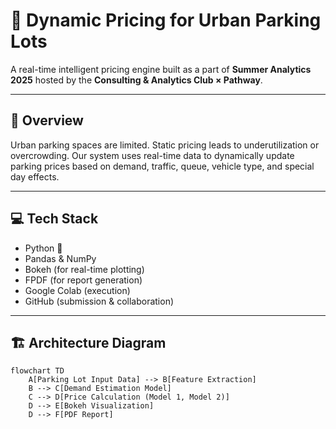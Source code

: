 # 🚗 Dynamic Pricing for Urban Parking Lots

A real-time intelligent pricing engine built as a part of **Summer Analytics 2025** hosted by the **Consulting & Analytics Club × Pathway**.

---

## 📌 Overview

Urban parking spaces are limited. Static pricing leads to underutilization or overcrowding. Our system uses real-time data to dynamically update parking prices based on demand, traffic, queue, vehicle type, and special day effects.

---

## 💻 Tech Stack

- Python 🐍
- Pandas & NumPy
- Bokeh (for real-time plotting)
- FPDF (for report generation)
- Google Colab (execution)
- GitHub (submission & collaboration)

---

## 🏗️ Architecture Diagram

```mermaid
flowchart TD
    A[Parking Lot Input Data] --> B[Feature Extraction]
    B --> C[Demand Estimation Model]
    C --> D[Price Calculation (Model 1, Model 2)]
    D --> E[Bokeh Visualization]
    D --> F[PDF Report]
